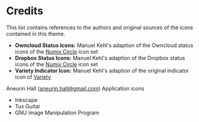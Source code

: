 # Credits
This list contains references to the authors and original sources of the icons contained in this theme.

* **Owncloud Status Icons:** Manuel Kehl's adaption of the Owncloud status icons of the [Numix Circle](https://github.com/numixproject/numix-icon-theme-circle) icon set
* **Dropbox Status Icons:** Manuel Kehl's adaption of the Dropbox status icons of the [Numix Circle](https://github.com/numixproject/numix-icon-theme-circle) icon set
* **Variety Indicator Icon:** Manuel Kehl's adaption of the original indicator icon of [Variety](http://peterlevi.com/variety/)

Aneurin Hall (aneurin.hall@gmail.com)
Application icons
* Inkscape
* Tux Guitar
* GNU Image Manipulation Program
